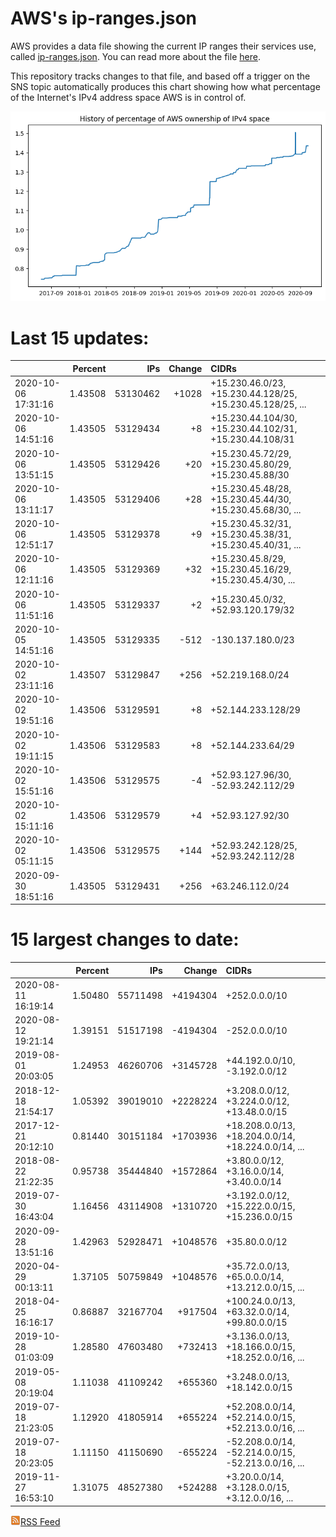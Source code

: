 # AWS's ip-ranges.json

AWS provides a data file showing the current IP ranges their
services use, called [ip-ranges.json](https://ip-ranges.amazonaws.com/ip-ranges.json).  You 
can read more about the file [here](https://docs.aws.amazon.com/general/latest/gr/aws-ip-ranges.html).

This repository tracks changes to that file, and based off a trigger on the SNS topic 
automatically produces this chart showing how what percentage of the Internet's IPv4 
address space AWS is in control of.

![History of AWS](history_count.png)

# Last 15 updates:

| | Percent | IPs | Change | CIDRs |
| :--- | ---: | ---: | ---: | :--- |
| 2020-10-06 17:31:16 | 1.43508 | 53130462 | +1028 | +15.230.46.0/23, +15.230.44.128/25, +15.230.45.128/25, ... |
| 2020-10-06 14:51:16 | 1.43505 | 53129434 | +8 | +15.230.44.104/30, +15.230.44.102/31, +15.230.44.108/31 |
| 2020-10-06 13:51:15 | 1.43505 | 53129426 | +20 | +15.230.45.72/29, +15.230.45.80/29, +15.230.45.88/30 |
| 2020-10-06 13:11:17 | 1.43505 | 53129406 | +28 | +15.230.45.48/28, +15.230.45.44/30, +15.230.45.68/30, ... |
| 2020-10-06 12:51:17 | 1.43505 | 53129378 | +9 | +15.230.45.32/31, +15.230.45.38/31, +15.230.45.40/31, ... |
| 2020-10-06 12:11:16 | 1.43505 | 53129369 | +32 | +15.230.45.8/29, +15.230.45.16/29, +15.230.45.4/30, ... |
| 2020-10-06 11:51:16 | 1.43505 | 53129337 | +2 | +15.230.45.0/32, +52.93.120.179/32 |
| 2020-10-05 14:51:16 | 1.43505 | 53129335 | -512 | -130.137.180.0/23 |
| 2020-10-02 23:11:16 | 1.43507 | 53129847 | +256 | +52.219.168.0/24 |
| 2020-10-02 19:51:16 | 1.43506 | 53129591 | +8 | +52.144.233.128/29 |
| 2020-10-02 19:11:15 | 1.43506 | 53129583 | +8 | +52.144.233.64/29 |
| 2020-10-02 15:51:16 | 1.43506 | 53129575 | -4 | +52.93.127.96/30, -52.93.242.112/29 |
| 2020-10-02 15:11:16 | 1.43506 | 53129579 | +4 | +52.93.127.92/30 |
| 2020-10-02 05:11:15 | 1.43506 | 53129575 | +144 | +52.93.242.128/25, +52.93.242.112/28 |
| 2020-09-30 18:51:16 | 1.43505 | 53129431 | +256 | +63.246.112.0/24 |


# 15 largest changes to date:

| | Percent | IPs | Change | CIDRs |
| :--- | ---: | ---: | ---: | :--- |
| 2020-08-11 16:19:14 | 1.50480 | 55711498 | +4194304 | +252.0.0.0/10 |
| 2020-08-12 19:21:14 | 1.39151 | 51517198 | -4194304 | -252.0.0.0/10 |
| 2019-08-01 20:03:05 | 1.24953 | 46260706 | +3145728 | +44.192.0.0/10, -3.192.0.0/12 |
| 2018-12-18 21:54:17 | 1.05392 | 39019010 | +2228224 | +3.208.0.0/12, +3.224.0.0/12, +13.48.0.0/15 |
| 2017-12-21 20:12:10 | 0.81440 | 30151184 | +1703936 | +18.208.0.0/13, +18.204.0.0/14, +18.224.0.0/14, ... |
| 2018-08-22 21:22:35 | 0.95738 | 35444840 | +1572864 | +3.80.0.0/12, +3.16.0.0/14, +3.40.0.0/14 |
| 2019-07-30 16:43:04 | 1.16456 | 43114908 | +1310720 | +3.192.0.0/12, +15.222.0.0/15, +15.236.0.0/15 |
| 2020-09-28 13:51:16 | 1.42963 | 52928471 | +1048576 | +35.80.0.0/12 |
| 2020-04-29 00:13:11 | 1.37105 | 50759849 | +1048576 | +35.72.0.0/13, +65.0.0.0/14, +13.212.0.0/15, ... |
| 2018-04-25 16:16:17 | 0.86887 | 32167704 | +917504 | +100.24.0.0/13, +63.32.0.0/14, +99.80.0.0/15 |
| 2019-10-28 01:03:09 | 1.28580 | 47603480 | +732413 | +3.136.0.0/13, +18.166.0.0/15, +18.252.0.0/16, ... |
| 2019-05-08 20:19:04 | 1.11038 | 41109242 | +655360 | +3.248.0.0/13, +18.142.0.0/15 |
| 2019-07-18 21:23:05 | 1.12920 | 41805914 | +655224 | +52.208.0.0/14, +52.214.0.0/15, +52.213.0.0/16, ... |
| 2019-07-18 20:23:05 | 1.11150 | 41150690 | -655224 | -52.208.0.0/14, -52.214.0.0/15, -52.213.0.0/16, ... |
| 2019-11-27 16:53:10 | 1.31075 | 48527380 | +524288 | +3.20.0.0/14, +3.128.0.0/15, +3.12.0.0/16, ... |


[![RSS Icon](rss-icon.png)RSS Feed](https://raw.githubusercontent.com/seligman/aws-ip-ranges/master/rss.xml)
